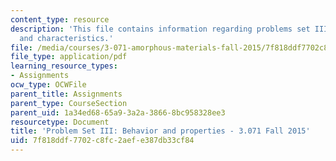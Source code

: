 ```yaml
---
content_type: resource
description: 'This file contains information regarding problems set III: behavior
  and characteristics.'
file: /media/courses/3-071-amorphous-materials-fall-2015/7f818ddf7702c8fc2aefe387db33cf84_MIT3_071F14_Problem_SetIII.pdf
file_type: application/pdf
learning_resource_types:
- Assignments
ocw_type: OCWFile
parent_title: Assignments
parent_type: CourseSection
parent_uid: 1a34ed68-65a9-3a2a-3866-8bc958328ee3
resourcetype: Document
title: 'Problem Set III: Behavior and properties - 3.071 Fall 2015'
uid: 7f818ddf-7702-c8fc-2aef-e387db33cf84
---
```

